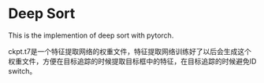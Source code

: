 # Deep Sort 

This is the implemention of deep sort with pytorch.

ckpt.t7是一个特征提取网络的权重文件，特征提取网络训练好了以后会生成这个权重文件，方便在目标追踪的时候提取目标框中的特征，在目标追踪的时候避免ID switch。